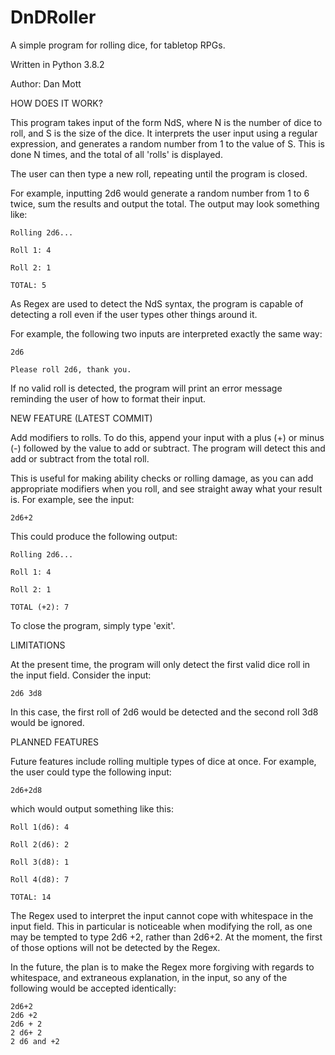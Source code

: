 # DnDRoller

A simple program for rolling dice, for tabletop RPGs.

Written in Python 3.8.2

Author: Dan Mott



HOW DOES IT WORK?

This program takes input of the form NdS, where N is the number of dice to roll, and S is the size of the dice. It interprets the user input using a regular expression, and generates a random number from 1 to the value of S. This is done N times, and the total of all 'rolls' is displayed.

The user can then type a new roll, repeating until the program is closed.

For example, inputting 2d6 would generate a random number from 1 to 6 twice, sum the results and output the total. The output may look something like:

    Rolling 2d6...
    
    Roll 1: 4
    
    Roll 2: 1
    
    TOTAL: 5

As Regex are used to detect the NdS syntax, the program is capable of detecting a roll even if the user types other things around it.

For example, the following two inputs are interpreted exactly the same way:

    2d6
    
    Please roll 2d6, thank you.

If no valid roll is detected, the program will print an error message reminding the user of how to format their input.



NEW FEATURE (LATEST COMMIT)

Add modifiers to rolls. To do this, append your input with a plus (+) or minus (-) followed by the value to add or subtract. The program will detect this and add or subtract from the total roll.

This is useful for making ability checks or rolling damage, as you can add appropriate modifiers when you roll, and see straight away what your result is. For example, see the input:

    2d6+2

This could produce the following output:

    Rolling 2d6...

    Roll 1: 4

    Roll 2: 1

    TOTAL (+2): 7

To close the program, simply type 'exit'.



LIMITATIONS

At the present time, the program will only detect the first valid dice roll in the input field. Consider the input:

    2d6 3d8
    
In this case, the first roll of 2d6 would be detected and the second roll 3d8 would be ignored.

PLANNED FEATURES

Future features include rolling multiple types of dice at once. For example, the user could type the following input:

    2d6+2d8
    
which would output something like this:

    Roll 1(d6): 4
    
    Roll 2(d6): 2
    
    Roll 3(d8): 1
    
    Roll 4(d8): 7
    
    TOTAL: 14


The Regex used to interpret the input cannot cope with whitespace in the input field. This in particular is noticeable when modifying the roll, as one may be tempted to type 2d6 +2, rather than 2d6+2. At the moment, the first of those options will not be detected by the Regex. 

In the future, the plan is to make the Regex more forgiving with regards to whitespace, and extraneous explanation, in the input, so any of the following would be accepted identically:

    2d6+2
    2d6 +2
    2d6 + 2
    2 d6+ 2
    2 d6 and +2